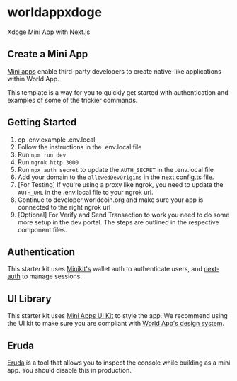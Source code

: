 
# worldappxdoge
Xdoge Mini App with Next.js

## Create a Mini App

[Mini apps](https://docs.worldcoin.org/mini-apps) enable third-party developers to create native-like applications within World App.

This template is a way for you to quickly get started with authentication and examples of some of the trickier commands.

## Getting Started

1. cp .env.example .env.local
2. Follow the instructions in the .env.local file
3. Run `npm run dev`
4. Run `ngrok http 3000`
5. Run `npx auth secret` to update the `AUTH_SECRET` in the .env.local file
6. Add your domain to the `allowedDevOrigins` in the next.config.ts file.
7. [For Testing] If you're using a proxy like ngrok, you need to update the `AUTH_URL` in the .env.local file to your ngrok url.
8. Continue to developer.worldcoin.org and make sure your app is connected to the right ngrok url
9. [Optional] For Verify and Send Transaction to work you need to do some more setup in the dev portal. The steps are outlined in the respective component files.

## Authentication

This starter kit uses [Minikit's](https://github.com/worldcoin/minikit-js) wallet auth to authenticate users, and [next-auth](https://authjs.dev/getting-started) to manage sessions.

## UI Library

This starter kit uses [Mini Apps UI Kit](https://github.com/worldcoin/mini-apps-ui-kit) to style the app. We recommend using the UI kit to make sure you are compliant with [World App's design system](https://docs.world.org/mini-apps/design/app-guidelines).

## Eruda

[Eruda](https://github.com/liriliri/eruda) is a tool that allows you to inspect the console while building as a mini app. You should disable this in production.